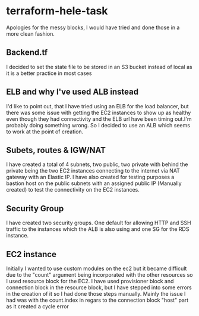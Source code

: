 # terraform-hele-task

Apologies for the messy blocks, I would have tried and done those in a more clean fashion.

## Backend.tf

I decided to set the state file to be stored in an S3 bucket instead of local as it is a better practice in most cases

## ELB and why I've used ALB instead
I'd like to point out, that I have tried using an ELB for the load balancer, but there was some issue with getting the EC2 instances to show up as healthy even though they had connectivity and the ELB url have been timing out.I'm probably doing something wrong. So I decided to use an ALB which seems to work at the point of creation.

## Subets, routes & IGW/NAT
I have created a total of 4 subnets, two public, two private with behind the private being the two EC2 instances connecting to the internet via NAT gateway with an Elastic IP. I have also created for testing purposes a bastion host on the public subnets with an assigned public IP (Manually created) to test the connectivity on the EC2 instances.

## Security Group
I have created two security groups. One default for allowing HTTP and SSH traffic to the instances which the ALB is also using and one SG for the RDS instance.

## EC2 instance
Initially I wanted to use custom modules on the ec2 but it became difficult due to the "count" argument being incorporated with the other resources so I used resource block for the EC2. I have used provisioner block and connection block in the resource block, but I have stepped into some errors in the creation of it so I had done those steps manually. Mainly the issue I had was with the count.index in regars to the connection block "host" part as it created a cycle error
